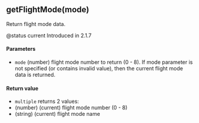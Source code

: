 <!-- This file was generated by the script. Do not edit it, any changes will be lost! -->

## getFlightMode(mode)



Return flight mode data. 

@status current Introduced in 2.1.7


#### Parameters

* `mode` (number) flight mode number to return (0 - 8). If mode parameter 
is not specified (or contains invalid value), then the current flight mode data is returned.



#### Return value

* `multiple` returns 2 values:
 * (number) (current) flight mode number (0 - 8)
 * (string) (current) flight mode name



